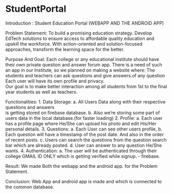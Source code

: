 # StudentPortal

Introduction :  Student Education  Portal (WEBAPP AND THE ANDROID APP) 

Problem Statement: To build a promising education strategy. Develop EdTech solutions to ensure access to affordable 
                   quality education and upskill the workforce. With action-oriented and solution-focused approaches, 
                   transform the learning space for the better. 
 
Purpose And Goal: Each college or any educational institute should have their own private question and answer forum app. 
                  There is a need of such  an app in our Institute, so we planned on making a website where: The students and 
                  teachers can ask questions and give answers.of any question Each user will have its own profile and privacy.  
                  Our goal is to make better interaction among all students from 1st to the final year students as well as teachers. 

Functionalities:  1. Data Storage: a. All Users Data along with their respective questions and answers  
                                      is getting stored on firebase database. 
                                   b. Also we’re storing some part of users data in the local database.(for faster loading) 
                  2. Profile​: a. Each user has a profile page where  He/She can upload his photo and edit His/Her personal details. 
                  3. Questions: a. Each User can see other users profile, 
                                b. Each question will have a timestamp of the post date. And also in the order of recent posts. 
                                c. Users can search the questions from the question search bar which are already posted. d. 
                                   User can answer to any question He/She wants. 
                  4. Authentication: a. The user will be authenticated through their college GMAIL ID ONLY which is getting 
                                        verified while signup. - firebase. 

 Result: We made Both the webapp and the android app. for the Problem Statement. 
 
 Conclusion: Web App and android app is made and which is connected to the common database. 
